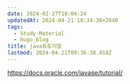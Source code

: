 ```yaml
---
date: 2024-02-27T18:04:24
updatedAt: 2024-04-21 18:34:36+2640
tags:
  - Study-Material
  - hugo_blog
title: java튜토리얼
lastmod: 2024-04-21T09:36:38.018Z
---
```

https://docs.oracle.com/javase/tutorial/
